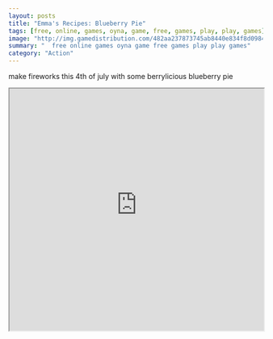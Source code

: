 ```yaml
---
layout: posts
title: "Emma's Recipes: Blueberry Pie"
tags: [free, online, games, oyna, game, free, games, play, play, games]
image: "http://img.gamedistribution.com/482aa237873745ab8440e834f8d0984a.jpg"
summary: "  free online games oyna game free games play play games"
category: "Action"
---
```


make fireworks this 4th of july with some berrylicious blueberry pie

<iframe width="100%" height="480px;" src="http://flash.gamedistribution.com?game=482aa237873745ab8440e834f8d0984a"></iframe>